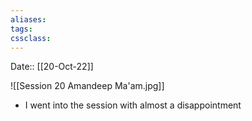 ```yaml
---
aliases:
tags: 
cssclass:
---
```


Date:: [[20-Oct-22]]

![[Session 20 Amandeep Ma'am.jpg]]

- I went into the session with almost a disappointment 
